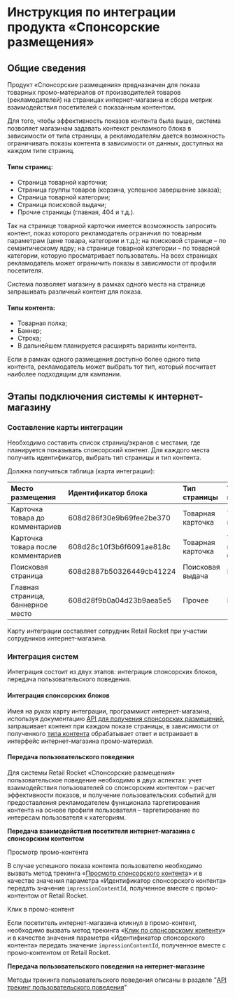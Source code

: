 # Инструкция по интеграции продукта «Спонсорские размещения»

## Общие сведения

Продукт «Спонсорские размещения» предназначен для показа товарных промо-материалов от производителей товаров \(рекламодателей\) на страницах интернет-магазина и сбора метрик взаимодействия посетителей с показанным контентом.

Для того, чтобы эффективность показов контента была выше, система позволяет магазинам задавать контекст рекламного блока в зависимости от типа страницы, а рекламодателям дается возможность ограничивать показы контента в зависимости от данных, доступных на каждом типе страниц.

#### Типы страниц:

* Страница товарной карточки;
* Страница группы товаров \(корзина, успешное завершение заказа\);
* Страница товарной категории;
* Страница поисковой выдачи;
* Прочие страницы \(главная, 404 и т.д.\).

Так на странице товарной карточки имеется возможность запросить контент, показ которого рекламодатель ограничил по товарным параметрам \(цене товара, категории и т.д.\); на поисковой странице – по семантическому ядру; на странице товарной категории – по товарной категории, которую просматривает пользователь. На всех страницах рекламодатель может ограничить показы в зависимости от профиля посетителя.

Система позволяет магазину в рамках одного места на странице запрашивать различный контент для показа.

#### Типы контента:

* Товарная полка;
* Баннер;
* Строка;
* В дальнейшем планируется расширять варианты контента.

Если в рамках одного размещения доступно более одного типа контента, рекламодатель может выбрать тот тип, который посчитает наиболее подходящим для кампании.

## Этапы подключения системы к интернет-магазину

### Составление карты интеграции

Необходимо составить список страниц/экранов с местами, где планируется показывать спонсорский контент. Для каждого места получить идентификатор, выбрать тип страницы и тип контента. 

Должна получиться таблица \(карта интеграции\):

| Место размещения | Идентификатор блока | Тип страницы | Тип контента |
| :--- | :--- | :--- | :--- |
| Карточка товара до комментариев | 608d286f30e9b69fee2be370 | Товарная карточка | Товарная полка |
| Карточка товара после комментариев | 608d28c10f3b6f6091ae818c | Товарная карточка | Товарная полка, баннер |
| Поисковая страница | 608d2887b50326449cb41224 | Поисковая выдача | Баннер |
| Главная страница, баннерное место | 608d28f9b0a04d23b9aea5e5 | Прочее | Баннер |

Карту интеграции составляет сотрудник Retail Rocket при участии сотрудников интернет-магазина.

### Интеграция систем

Интеграция состоит из двух этапов: интеграция спонсорских блоков, передача пользовательского поведения.

#### Интеграция спонсорских блоков

Имея на руках карту интеграции, программист интернет-магазина, используя документацию [API для получения спонсорских размещений](api-sponsorskikh-razmeshenii.md), запрашивает контент при каждом показе страницы, в зависимости от полученного [типа контента](instrukciya-po-integracii-retail-rocket-sponsorskoe-razmeshenie.md#tip-kontenta) обрабатывает ответ и встраивает в интерфейс интернет-магазина промо-материал.

#### Передача пользовательского поведения

Для системы Retail Rocket «Спонсорские размещения» пользовательское поведение необходимо в двух аспектах: учет взаимодействия пользователей со спонсорским контентом – расчет эффективности показов, и получение пользовательских событий для предоставления рекламодателем функционала таргетирования контента на основе профиля пользователя – таргетирование по интересам пользователя к категориям.

**Передача взаимодействия посетителя интернет-магазина с спонсорским контентом**

Просмотр промо-контента

В случае успешного показа контента пользователю необходимо вызвать метод трекинга «[Просмотр спонсорского контента](http-tracking-api.md#prosmotr-sponsorskogo-kontenta)»  и в качестве значения параметра «Идентификатор спонсорского контента» передать значение `impressionContentId`, полученное вместе с промо-контентом от Retail Rocket.

Клик в промо-контент

Если посетитель интернет-магазина кликнул в промо-контент, необходимо вызвать метод трекинга «[Клик по спонсорскому контенту](http-tracking-api.md#klik-po-sponsorskomu-kontentu)»  и в качестве значения параметра «Идентификатор спонсорского контента» передать значение `impressionContentId`, полученное вместе с промо-контентом от Retail Rocket.

**Передача пользовательского поведения на интернет-магазине**

Методы трекинга пользовательского поведения описаны в разделе "[API трекинг пользовательского поведения](http-tracking-api.md)"



